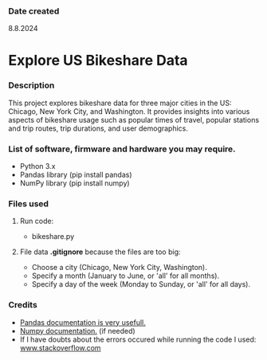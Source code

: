 ### Date created
8.8.2024
# Explore US Bikeshare Data

### Description
This project explores bikeshare data for three major cities in the US: Chicago, New York City, and Washington. It provides insights into various aspects of bikeshare usage such as popular times of travel, popular stations and trip routes, trip durations, and user demographics.


### List of software, firmware and hardware you may require.
* Python 3.x
* Pandas library (pip install pandas)
* NumPy library (pip install numpy)

### Files used
1. Run code:
   * bikeshare.py	
2. File data **.gitignore** because the files are too big:

    * Choose a city (Chicago, New York City, Washington).
    * Specify a month (January to June, or 'all' for all months).
    * Specify a day of the week (Monday to Sunday, or 'all' for all days).

### Credits
* [Pandas documentation is very usefull.](https://pandas.pydata.org/docs/)
* [Numpy documentation.](https://numpy.org/doc/) (if needed)
* If I have doubts about the errors occured while running the code I used: www.stackoverflow.com

